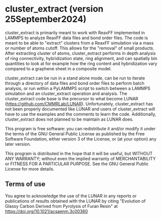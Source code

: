 # cluster_extract (version 25September2024)
cluster_extract is primarily meant to work with ReaxFF implemented in LAMMPS to analyze ReaxFF data files and bond order files. The code is meant to be able to "extract" clusters from a ReaxFF simulation via a mass or number of atoms cutoff. This allows for the "removal" of small products. After extracting cluster of atoms, cluster_extract performs in depth analysis of ring connectivity, hybridization state, ring alignment, and can spatially bin quantities to look at for example how the ring content and hybridization vary compared to a graphene sheet in a composite model.

cluster_extract can be run in a stand alone mode, can be run to iterate through a directory of data files and bond order files to perform batch analysis, or run within a PyLAMMPS script to switch between a LAMMPS simulation and an cluster_extract operation and analysis. The cluster_extract code base is the precursor to what become LUNAR (https://github.com/CMMRLab/LUNAR). Unfortunately, cluster_extract has not been properly documented like LUNAR and users of cluster_extract will have to use the examples and the comments to learn the code. Additionally, cluster_extract does not planned to be maintain as LUNAR does. 

This program is free software: you can redistribute it and/or modify it under the terms of the GNU General Public License as published by the Free Software Foundation, either version 3 of the License, or (at your option) any later version.

This program is distributed in the hope that it will be useful, but WITHOUT ANY WARRANTY; without even the implied warranty of MERCHANTABILITY or FITNESS FOR A PARTICULAR PURPOSE.  See the GNU General Public License for more details.

## Terms of use
You agree to acknowledge the use of the LUNAR in any reports or publications of results obtained with the LUNAR by citing "Evolution of Glassy Carbon Derived from Pyrolysis of Furan Resin" at https://doi.org/10.1021/acsaenm.3c00360